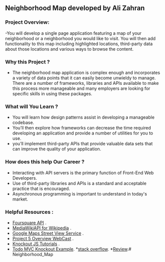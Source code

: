 ## Neighborhood Map developed by Ali Zahran

### Project Overview: 
-You will develop a single page application featuring a map of your neighborhood or a neighborhood you would like to visit. You will then add functionality to this map including highlighted locations, third-party data about those locations and various ways to browse the content.

### Why this Project ?
- The neighborhood map application is complex enough and incorporates a variety of data points that it can easily become unwieldy to manage. There are a number of frameworks, libraries and APIs available to make this process more manageable and many employers are looking for specific skills in using these packages.

### What will You Learn ?
* You will learn how design patterns assist in developing a manageable codebase.
*  You’ll then explore how frameworks can decrease the time required developing an application and provide a number of utilities for you to use.
* you’ll implement third-party APIs that provide valuable data sets that can improve the quality of your application.

### How does this help Our Career ?
* Interacting with API servers is the primary function of Front-End Web Developers.
* Use of third-party libraries and APIs is a standard and acceptable practice that is encouraged.
* Asynchronous programming is important to understand in today's market.

### Helpful Resources :
* [Foursquare API](https://developer.foursquare.com/) .
* [MediaWikiAPI for Wikipedia](https://www.mediawiki.org/wiki/API:Main_page) .
* [Google Maps Street View Service](https://developers.google.com/maps/documentation/javascript/streetview) .
* [Project 5 Overview WebCast](https://github.com/udacity/fend-office-hours/tree/master/Javascript%20Design%20Patterns/P5%20Project%20Overview) .
* [Knockout JS Tutorials](http://learn.knockoutjs.com/) .
* [Todo MVC Knockout Example](http://todomvc.com/examples/knockoutjs/).
*[stack overflow](https://stackoverflow.com/questions/3087975/how-can-i-make-the-cursor-a-hand-when-a-user-hovers-over-a-list-item).
*[Review](https://www.udacity.com/course/viewer#!/c-ud989-nd/l-3406489055/e-3464818693/m-3464818694).# Neighborhood_Map

